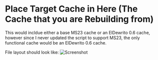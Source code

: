 # Place Target Cache in Here (The Cache that you are Rebuilding from)
This would incldue either a base MS23 cache or an ElDewrito 0.6 cache, however since I never updated the script to support MS23, the only functional cache would be an ElDewrito 0.6 cache.

File layout should look like:
![Screenshot](http://raw.github.com/InsertStringNameHere/Main-Menu-Cache-Script/main/Docs/Images/ED.png)